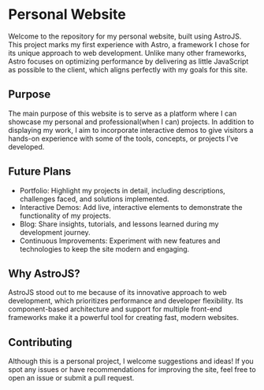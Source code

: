 # Personal Website

Welcome to the repository for my personal website, built using AstroJS. This project marks my first experience with Astro, a framework I chose for its unique approach to web development. Unlike many other frameworks, Astro focuses on optimizing performance by delivering as little JavaScript as possible to the client, which aligns perfectly with my goals for this site.

## Purpose

The main purpose of this website is to serve as a platform where I can showcase my personal and professional(when I can) projects. In addition to displaying my work, I aim to incorporate interactive demos to give visitors a hands-on experience with some of the tools, concepts, or projects I’ve developed.

## Future Plans

- Portfolio: Highlight my projects in detail, including descriptions, challenges faced, and solutions implemented.
- Interactive Demos: Add live, interactive elements to demonstrate the functionality of my projects.
- Blog: Share insights, tutorials, and lessons learned during my development journey.
- Continuous Improvements: Experiment with new features and technologies to keep the site modern and engaging.

## Why AstroJS?

AstroJS stood out to me because of its innovative approach to web development, which prioritizes performance and developer flexibility. Its component-based architecture and support for multiple front-end frameworks make it a powerful tool for creating fast, modern websites.

## Contributing

Although this is a personal project, I welcome suggestions and ideas! If you spot any issues or have recommendations for improving the site, feel free to open an issue or submit a pull request.